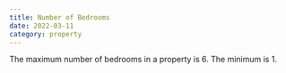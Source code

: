 ```yaml
---
title: Number of Bedrooms
date: 2022-03-11
category: property
---
```


The maximum number of bedrooms in a property is 6. The minimum is 1.
